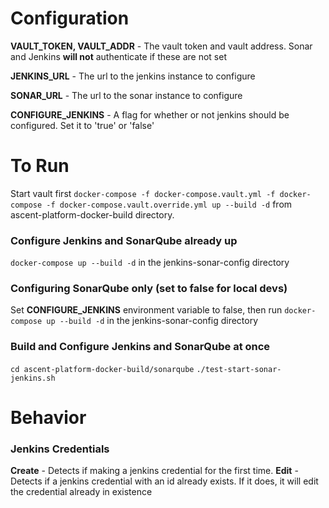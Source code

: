 # Configuration

**VAULT_TOKEN, VAULT_ADDR** - The vault token and vault address. Sonar and Jenkins **will not** authenticate if these are not set

**JENKINS_URL** - The url to the jenkins instance to configure

**SONAR_URL** - The url to the sonar instance to configure

**CONFIGURE_JENKINS** - A flag for whether or not jenkins should be configured. Set it to 'true' or 'false'

# To Run
Start vault first `docker-compose -f docker-compose.vault.yml -f docker-compose -f docker-compose.vault.override.yml up --build -d` from ascent-platform-docker-build directory.

### Configure Jenkins and SonarQube already up
`docker-compose up --build -d` in the jenkins-sonar-config directory

### Configuring SonarQube only (set to false for local devs)
Set **CONFIGURE_JENKINS** environment variable to false, then run `docker-compose up --build -d` in the jenkins-sonar-config directory

### Build and Configure Jenkins and SonarQube at once
`cd ascent-platform-docker-build/sonarqube`
`./test-start-sonar-jenkins.sh`

# Behavior
### Jenkins Credentials
**Create** - Detects if making a jenkins credential for the first time. 
**Edit**   - Detects if a jenkins credential with an id already exists. If it does, it will edit the credential already in existence
